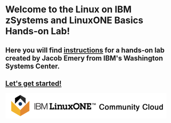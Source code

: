 # Welcome to the Linux on IBM zSystems and LinuxONE Basics Hands-on Lab!
## Here you will find [instructions](./instructions/) for a hands-on lab created by Jacob Emery from IBM's Washington Systems Center. 

## [Let's get started!](./instructions/1_register.md)

![community-cloud](./images/community-cloud.png)
